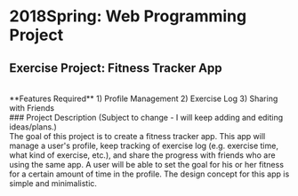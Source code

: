 # 2018Spring: Web Programming Project
## Exercise Project: Fitness Tracker App
<br />
**Features Required**
1) Profile Management
2) Exercise Log
3) Sharing with Friends
<br />
### Project Description (Subject to change - I will keep adding and editing ideas/plans.)<br />
The goal of this project is to create a fitness tracker app. This app will manage a user's profile, keep tracking of exercise log (e.g. exercise time, what kind of exercise, etc.), and share the progress with friends who are using the same app. A user will be able to set the goal for his or her fitness for a certain amount of time in the profile. The design concept for this app is simple and minimalistic.